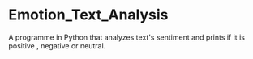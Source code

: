# Emotion_Text_Analysis
A programme in Python that analyzes text's sentiment and prints if it is positive , negative or neutral.
